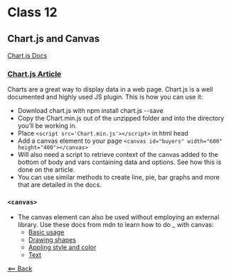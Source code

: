 # Class 12

## Chart.js and Canvas

[Chart.js Docs](https://www.chartjs.org/docs/latest/)

### [Chart.js Article](https://www.webdesignerdepot.com/2013/11/easily-create-stunning-animated-charts-with-chart-js/)

Charts are a great way to display data in a web page. Chart.js is a well documented and highly used JS plugin. This is how you can use it:

- Download chart.js with npm install chart.js --save
- Copy the Chart.min.js out of the unzipped folder and into the directory you’ll be working in.
- Place `<script src='Chart.min.js'></script>` in html head
- Add a canvas element to your page `<canvas id="buyers" width="600" height="400"></canvas>`
- Will also need a script to retrieve context of the canvas added to the bottom of body and vars containing data and options. See how this is done on the article.
- You can use similar methods to create line, pie, bar graphs and more that are detailed in the docs.

### `<canvas>`

- The canvas element can also be used without employing an external library. Use these docs from mdn to learn how to do _ with canvas:
  - [Basic usage](https://developer.mozilla.org/en-US/docs/Web/API/Canvas_API/Tutorial/Basic_usage)
  - [Drawing shapes](https://developer.mozilla.org/en-US/docs/Web/API/Canvas_API/Tutorial/Drawing_shapes)
  - [Appling style and color](https://developer.mozilla.org/en-US/docs/Web/API/Canvas_API/Tutorial/Applying_styles_and_colors)
  - [Text](https://developer.mozilla.org/en-US/docs/Web/API/Canvas_API/Tutorial/Drawing_text)

[<== Back](../README.md)
